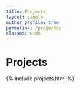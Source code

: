 ```yaml
---
title: Projects
layout: single
author_profile: true
permalink: /projects/
classes: wide
---
```


<h1>Projects</h1>
{% include projects.html %}
